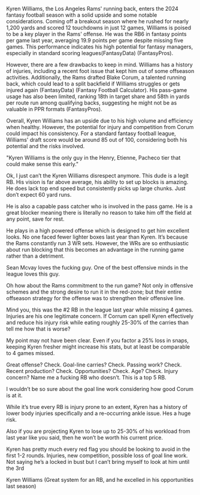 Kyren Williams, the Los Angeles Rams' running back, enters the 2024 fantasy football season with a solid upside and some notable considerations. Coming off a breakout season where he rushed for nearly 1,200 yards and scored 12 touchdowns in just 12 games, Williams is poised to be a key player in the Rams' offense. He was the RB6 in fantasy points per game last year, averaging 19.9 points per game despite missing five games. This performance indicates his high potential for fantasy managers, especially in standard scoring leagues​ (FantasyData)​​ (FantasyPros)​.

However, there are a few drawbacks to keep in mind. Williams has a history of injuries, including a recent foot issue that kept him out of some offseason activities. Additionally, the Rams drafted Blake Corum, a talented running back, which could lead to a split backfield if Williams struggles or gets injured again​ (FantasyData)​​ (Fantasy Football Calculator)​. His pass-game usage has also been limited, ranking 18th in target share and 58th in yards per route run among qualifying backs, suggesting he might not be as valuable in PPR formats​ (FantasyPros)​.

Overall, Kyren Williams has an upside due to his high volume and efficiency when healthy. However, the potential for injury and competition from Corum could impact his consistency. For a standard fantasy football league, Williams' draft score would be around 85 out of 100, considering both his potential and the risks involved.

"Kyren Williams is the only guy in the Henry, Etienne, Pacheco tier that could make sense this early."

Ok, I just can’t the Kyren Williams disrespect anymore. This dude is a legit RB. His vision is far above average, his ability to set up blocks is amazing. He does lack top end speed but consistently picks up large chunks. Just don’t expect 60 yard runs.  

 He is also a capable pass catcher who is involved in the pass game. He is a great blocker meaning there is literally no reason to take him off the field at any point, save for rest. 

 He plays in a high powered offense which is designed to get him excellent looks. No one faced fewer lighter boxes last year than Kyren. It’s because the Rams constantly run 3 WR sets. However, the WRs are so enthusiastic about run blocking that this becomes an advantage in the running game rather than a detriment. 

 Sean Mcvay loves the fucking guy. One of the best offensive minds in the league loves this guy. 

 Oh how about the Rams commitment to the run game? Not only in offensive schemes and the strong desire to run it in the red-zone; but their entire offseason strategy for the offense was to strengthen their offensive line. 

 Mind you, this was the #2 RB in the league last year while missing 4 games. Injuries are his one legitimate concern. If Corrum can spell Kyren effectively and reduce his injury risk while eating roughly 25-30% of the carries than tell me how that is worse?  

 My point may not have been clear. Even if you factor a 25% loss in snaps, keeping Kyren fresher might increase his stats, but at least be comparable to 4 games missed.  

Great offense? Check.   Goal-line carries? Check.  Passing work? Check.  Recent production?  Check. Opportunities?  Check. Age?  Check.   Injury concern? Name me a fucking RB who doesn’t. This is a top 5 RB. 

I wouldn’t be so sure about the goal line work considering how good Corum is at it.

While it’s true every RB is injury prone to an extent, Kyren has a history of lower body injuries specifically and a re-occurring ankle issue. Hes a huge risk.

Also if you are projecting Kyren to lose up to 25-30% of his workload from last year like you said, then he won’t be worth his current price.

Kyren has pretty much every red flag you should be looking to avoid in the first 1-2 rounds. Injuries, new competition, possible loss of goal line work. Not saying he’s a locked in bust but I can’t bring myself to look at him until the 3rd

Kyren Williams (Great system for an RB, and he excelled in his opportunities last season) 